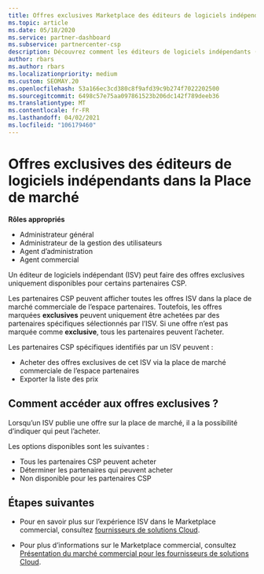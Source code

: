 ```yaml
---
title: Offres exclusives Marketplace des éditeurs de logiciels indépendants
ms.topic: article
ms.date: 05/18/2020
ms.service: partner-dashboard
ms.subservice: partnercenter-csp
description: Découvrez comment les éditeurs de logiciels indépendants (ISV) rendent certaines offres exclusives et disponibles uniquement pour des partenaires CSP spécifiques.
author: rbars
ms.author: rbars
ms.localizationpriority: medium
ms.custom: SEOMAY.20
ms.openlocfilehash: 53a166ec3cd380c8f9afd39c9b274f7022202500
ms.sourcegitcommit: 6498c57e75aa097861523b206dc142f789deeb36
ms.translationtype: MT
ms.contentlocale: fr-FR
ms.lasthandoff: 04/02/2021
ms.locfileid: "106179460"
---
```

# <a name="marketplace-exclusive-offers-from-independent-software-vendors"></a>Offres exclusives des éditeurs de logiciels indépendants dans la Place de marché

**Rôles appropriés**

- Administrateur général
- Administrateur de la gestion des utilisateurs
- Agent d’administration
- Agent commercial

Un éditeur de logiciels indépendant (ISV) peut faire des offres exclusives uniquement disponibles pour certains partenaires CSP.

Les partenaires CSP peuvent afficher toutes les offres ISV dans la place de marché commerciale de l’espace partenaires. Toutefois, les offres marquées **exclusives** peuvent uniquement être achetées par des partenaires spécifiques sélectionnés par l’ISV. Si une offre n’est pas marquée comme **exclusive**, tous les partenaires peuvent l’acheter.

Les partenaires CSP spécifiques identifiés par un ISV peuvent :

- Acheter des offres exclusives de cet ISV via la place de marché commerciale de l’espace partenaires
- Exporter la liste des prix

## <a name="how-do-you-gain-access-to-exclusive-offers"></a>Comment accéder aux offres exclusives ?

Lorsqu’un ISV publie une offre sur la place de marché, il a la possibilité d’indiquer qui peut l’acheter.

Les options disponibles sont les suivantes :

- Tous les partenaires CSP peuvent acheter
- Déterminer les partenaires qui peuvent acheter
- Non disponible pour les partenaires CSP

## <a name="next-steps"></a>Étapes suivantes

- Pour en savoir plus sur l’expérience ISV dans le Marketplace commercial, consultez [fournisseurs de solutions Cloud](/azure/marketplace/cloud-solution-providers).

- Pour plus d’informations sur le Marketplace commercial, consultez [Présentation du marché commercial pour les fournisseurs de solutions Cloud](csp-commercial-marketplace-overview.md).